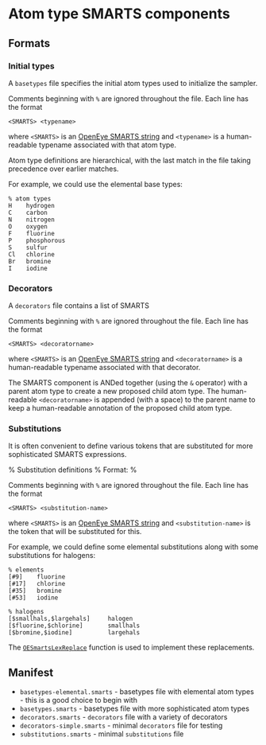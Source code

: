 # Atom type SMARTS components

## Formats

### Initial types

A `basetypes` file specifies the initial atom types used to initialize the sampler.

Comments beginning with `%` are ignored throughout the file.
Each line has the format
```
<SMARTS> <typename>
```
where `<SMARTS>` is an [OpenEye SMARTS string](https://docs.eyesopen.com/toolkits/cpp/oechemtk/SMARTS.html) and `<typename>` is a human-readable typename associated with that atom type.

Atom type definitions are hierarchical, with the last match in the file taking precedence over earlier matches.

For example, we could use the elemental base types:
```
% atom types
H    hydrogen
C    carbon
N    nitrogen
O    oxygen
F    fluorine
P    phosphorous
S    sulfur
Cl   chlorine
Br   bromine
I    iodine
```

### Decorators

A `decorators` file contains a list of SMARTS

Comments beginning with `%` are ignored throughout the file.
Each line has the format
```
<SMARTS> <decoratorname>
```
where `<SMARTS>` is an [OpenEye SMARTS string](https://docs.eyesopen.com/toolkits/cpp/oechemtk/SMARTS.html) and `<decoratorname>` is a human-readable typename associated with that decorator.

The SMARTS component is ANDed together (using the `&` operator) with a parent atom type to create a new proposed child atom type.
The human-readable `<decoratorname>` is appended (with a space) to the parent name to keep a human-readable annotation of the proposed child atom type.

### Substitutions

It is often convenient to define various tokens that are substituted for more sophisticated SMARTS expressions.

% Substitution definitions
% Format:
% <SMARTS> <replacement-string>

Comments beginning with `%` are ignored throughout the file.
Each line has the format
```
<SMARTS> <substitution-name>
```
where `<SMARTS>` is an [OpenEye SMARTS string](https://docs.eyesopen.com/toolkits/cpp/oechemtk/SMARTS.html) and `<substitution-name>` is the token that will be substituted for this.

For example, we could define some elemental substitutions along with some substitutions for halogens:
```
% elements
[#9]    fluorine
[#17]   chlorine
[#35]   bromine
[#53]   iodine

% halogens
[$smallhals,$largehals]     halogen
[$fluorine,$chlorine]       smallhals
[$bromine,$iodine]          largehals
```

The [`OESmartsLexReplace`](http://docs.eyesopen.com/toolkits/python/oechemtk/OEChemFunctions/OESmartsLexReplace.html) function is used to implement these replacements.

## Manifest
* `basetypes-elemental.smarts` - basetypes file with elemental atom types - this is a good choice to begin with
* `basetypes.smarts` - basetypes file with more sophisticated atom types
* `decorators.smarts` - `decorators` file with a variety of decorators
* `decorators-simple.smarts` - minimal `decorators` file for testing
* `substitutions.smarts` - minimal `substitutions` file
